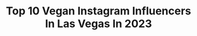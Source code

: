 ---
title: Top 10 Vegan Instagram Influencers In Las Vegas In 2023
description: >-
  Find top vegan Instagram influencers in Las Vegas in 2023. Most popular hashtags: #vegan #lasvegas #foodporn.
platform: Instagram
hits: 60
text_top: Analyze the top-rated Instagram accounts on inBeat.
text_bottom: Our platform aggregates 60 Instagram influencers like this in Las Vegas, United States for you to work with.
profiles:
  - username: "sinfullyrealvegasvegan"
    fullname: >-
      💚𝑳𝒂𝒔"𝑽𝒆𝒈𝒂𝒏"𝑳𝒊𝒇𝒆🌸𝔓𝔞𝔪𝔢𝔩𝔞 𝔐.
    bio: >-
      Pʟᴀɴᴛ Bᴀsᴇᴅ Lᴀs Vᴇɢᴀs🎲 𝐹𝑜𝑜𝑑🍝 𝐿𝑖𝑓𝑒𝑠𝑡𝑦𝑙𝑒🏡 𝐴𝑑𝑣𝑒𝑛𝑡𝑢𝑟𝑒🏕🏜🏞 ℳℴ𝓂🐾👩‍👧‍👦 𝒞𝒶𝓃𝒸ℯ𝓇 🎀 𝒞ℬ𝒟 🌱𝓜𝓜𝓙 𝕾𝖔𝖈𝖎𝖆𝖑 𝕸𝖊𝖉𝖎𝖆 𝕸𝖆𝖓𝖆𝖌𝖊𝖗💻 /𝕻𝖍𝖔𝖙𝖔𝖌 📷 𝘚𝘰𝘯𝘺 𝘈7𝘪𝘪 📱Galaxy s20🪐 𝔻𝕄 𝕗𝕠𝕣 𝕀𝕟𝕗𝕠
    location: "United States"
    followers: 21244
    engagement: 299
    commentsToLikes: 0.071047
    id: ck6uhff5o8syt0j71n6ozxt7n
    verified: false
    hashtags: "#veganshare, #veganfoodlovers, #lasvegasvegans, #plantbased"
  - username: "siennamartinez_"
    fullname: >-
      Sienna Martinez
    bio: >-
      🎪Cirque Du Soleil Artist ❤️The Beatles “Love” Duo Trapeze Flyer 🤤 Vegan foodie 📍Las Vegas 🇬🇹🇸🇻
    location: "United States"
    followers: 5844
    engagement: 1001
    commentsToLikes: 0.032079
    id: ck0uad8f7bzof0i19rnni94t9
    verified: false
    hashtags: ""
  - username: "bitezlicious"
    fullname: >-
      Vegas Food & Drinks
    bio: >-
      Every business has a story and we’re here to share it with you💬 📸Food blogger 🇺🇸Vegas based ✉️Contact us to share your story bitezlicious@gmail.com
    location: "United States"
    followers: 4735
    engagement: 491
    commentsToLikes: 0.021702
    id: ck14hp1xtbexj0i19p9pblai6
    verified: false
    hashtags: "#fogo, #lasvegasfood, #delicious, #viral"
  - username: "jazz.elle"
    fullname: >-
      Jasmine Leatrice
    bio: >-
      Vegan | Avid Reader | 6’1 Stallion | Owner of @teapleasetea, the best damn flavored tea you’ve been craving. 📍HTX
    location: "United States"
    followers: 7043
    engagement: 237
    commentsToLikes: 0.080646
    id: ck135b2250lpp0i19belx4x4d
    verified: false
    hashtags: "#plantbasedsistas, #tea, #plantbased, #blackvegans"
  - username: "chompvegas"
    fullname: >-
      Jean
    bio: >-
      🇵🇭🇬🇺🇺🇸 📍|Las Vegas Eater & Beyond| 📧|chompvegas@gmail.com|
    location: "United States"
    followers: 11803
    engagement: 162
    commentsToLikes: 0.190317
    id: ck0vzfdqx8u6a0i19n4mitcq0
    verified: false
    hashtags: "#buttercookies, #chocolate, #homemadecookies, #cookiestagram"
  - username: "camilla.law"
    fullname: >-
      Cami 🦋 Life + Motherhood
    bio: >-
      life • style • motherhood • everything in between wife to my high school sweetheart mama to lucas 🤍 bsn, rn • las vegas collab: camillalaw23@gmail.com
    location: "United States"
    followers: 14659
    engagement: 491
    commentsToLikes: 0.518629
    id: ck6ubeco192cp0j71awpqq4bd
    verified: false
    hashtags: "#popcorn, #feelitreelit, #irdreamteam, #quickmeals"
  - username: "alana.camposs"
    fullname: >-
      Alana Campos
    bio: >-
      Made in Brazil 🇧🇷 Traveler | Fitness Lover | Model | Home Chef Beach bum living in the desert 🌵📍Las Vegas
    location: "United States"
    followers: 445868
    engagement: 18
    commentsToLikes: 0.090007
    id: ck15qvw4v4wc30i19gmjw82n5
    verified: true
    hashtags: "#huffposttravel, #cancun, #bronzed, #travelholic"
  - username: "haareozawa"
    fullname: >-
      Krystal💖
    bio: >-
      📍Las Vegas Skincare and Fashion 💓 I have a shop 🧶 @kawaiiknitties 2nd Grade 👩🏻‍🏫 🇯🇵 @ha.a.re Use my code “KRYSTAL94” on your YesStyle Order:
    location: "United States"
    followers: 2983
    engagement: 1743
    commentsToLikes: 0.041451
    id: ck8ta89qrqtfb0j780xtji2ye
    verified: false
    hashtags: "#crueltyfree, #onegiamfam, #beautybloggers, #bioggerstyles"
  - username: "wine_a_little_dine_a_little"
    fullname: >-
      Cheers🍷~Funda
    bio: >-
      🍷 🍽 My wines🍷Pictures taken by me 📷 | must be legal drinking age to follow I 📍Las Vegas
    location: "United States"
    followers: 7151
    engagement: 1217
    commentsToLikes: 0.209303
    id: ck8t3a3nk2hx30j78p902q0y2
    verified: false
    hashtags: "#sarap, #mushroom, #wineandfood, #italy"
  - username: "brinamberlee"
    fullname: >-
      𝔅𝔯𝔦𝔫 𝔄𝔪𝔟𝔢𝔯𝔩𝔢𝔢 🌹
    bio: >-
      🏡 Las Vegas Realtor® S.0193160 🏘 Real estate investor 🌱 Vegan for the animals
    location: "United States"
    followers: 535046
    engagement: 178
    commentsToLikes: 0.015350
    id: ck0u004wws84r0i19f65a6zny
    verified: false
    hashtags: "#75hard, #4x4x48challenge"
---